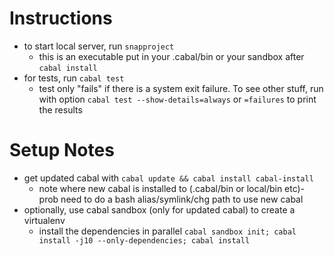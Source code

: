 Instructions
============

- to start local server, run `snapproject`
    - this is an executable put in your .cabal/bin or your sandbox after `cabal install`
- for tests, run `cabal test`
    - test only "fails" if there is a system exit failure. To see other stuff, run with option `cabal test --show-details=always` or `=failures` to print the results

Setup Notes
===========
- get updated cabal with `cabal update && cabal install cabal-install`
    - note where new cabal is installed to (.cabal/bin or local/bin etc)- prob need to do a bash alias/symlink/chg path to use new cabal
- optionally, use cabal sandbox (only for updated cabal) to create a virtualenv
    - install the dependencies in parallel `cabal sandbox init; cabal install -j10 --only-dependencies; cabal install`
